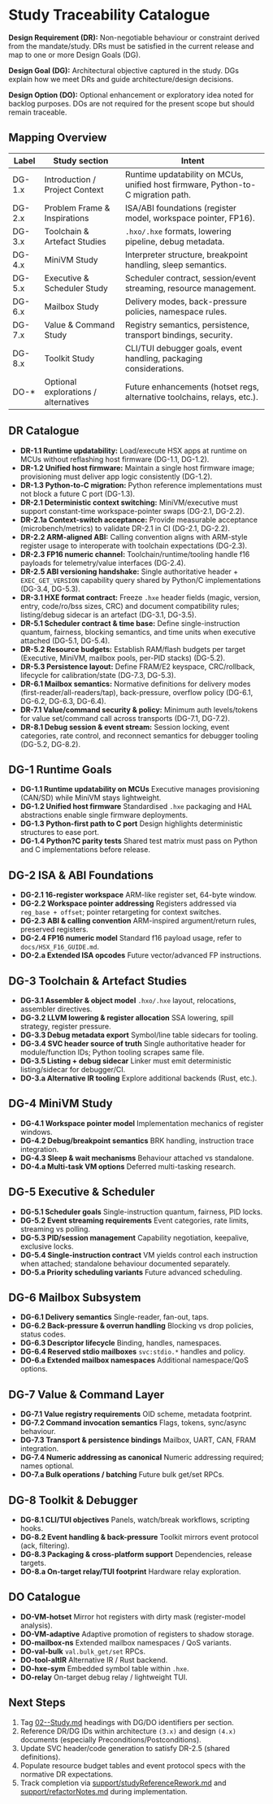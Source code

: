 # Study Traceability Catalogue

**Design Requirement (DR):** Non-negotiable behaviour or constraint derived from the mandate/study. DRs must be satisfied in the current release and map to one or more Design Goals (DG).

**Design Goal (DG):** Architectural objective captured in the study. DGs explain how we meet DRs and guide architecture/design decisions.

**Design Option (DO):** Optional enhancement or exploratory idea noted for backlog purposes. DOs are not required for the present scope but should remain traceable.

## Mapping Overview

| Label | Study section | Intent |
|-------|---------------|--------|
| DG-1.x | Introduction / Project Context | Runtime updatability on MCUs, unified host firmware, Python-to-C migration path. |
| DG-2.x | Problem Frame & Inspirations | ISA/ABI foundations (register model, workspace pointer, FP16). |
| DG-3.x | Toolchain & Artefact Studies | `.hxo/.hxe` formats, lowering pipeline, debug metadata. |
| DG-4.x | MiniVM Study | Interpreter structure, breakpoint handling, sleep semantics. |
| DG-5.x | Executive & Scheduler Study | Scheduler contract, session/event streaming, resource management. |
| DG-6.x | Mailbox Study | Delivery modes, back-pressure policies, namespace rules. |
| DG-7.x | Value & Command Study | Registry semantics, persistence, transport bindings, security. |
| DG-8.x | Toolkit Study | CLI/TUI debugger goals, event handling, packaging considerations. |
| DO-* | Optional explorations / alternatives | Future enhancements (hotset regs, alternative toolchains, relays, etc.). |

## DR Catalogue
- **DR-1.1 Runtime updatability:** Load/execute HSX apps at runtime on MCUs without reflashing host firmware (DG-1.1, DG-1.2).
- **DR-1.2 Unified host firmware:** Maintain a single host firmware image; provisioning must deliver app logic consistently (DG-1.2).
- **DR-1.3 Python-to-C migration:** Python reference implementations must not block a future C port (DG-1.3).
- **DR-2.1 Deterministic context switching:** MiniVM/executive must support constant-time workspace-pointer swaps (DG-2.1, DG-2.2).
- **DR-2.1a Context-switch acceptance:** Provide measurable acceptance (microbench/metrics) to validate DR-2.1 in CI (DG-2.1, DG-2.2).
- **DR-2.2 ARM-aligned ABI:** Calling convention aligns with ARM-style register usage to interoperate with toolchain expectations (DG-2.3).
- **DR-2.3 FP16 numeric channel:** Toolchain/runtime/tooling handle f16 payloads for telemetry/value interfaces (DG-2.4).
- **DR-2.5 ABI versioning handshake:** Single authoritative header + `EXEC_GET_VERSION` capability query shared by Python/C implementations (DG-3.4, DG-5.3).
- **DR-3.1 HXE format contract:** Freeze `.hxe` header fields (magic, version, entry, code/ro/bss sizes, CRC) and document compatibility rules; listing/debug sidecar is an artefact (DG-3.1, DG-3.5).
- **DR-5.1 Scheduler contract & time base:** Define single-instruction quantum, fairness, blocking semantics, and time units when executive attached (DG-5.1, DG-5.4).
- **DR-5.2 Resource budgets:** Establish RAM/flash budgets per target (Executive, MiniVM, mailbox pools, per-PID stacks) (DG-5.2).
- **DR-5.3 Persistence layout:** Define FRAM/E2 keyspace, CRC/rollback, lifecycle for calibration/state (DG-7.3, DG-5.3).
- **DR-6.1 Mailbox semantics:** Normative definitions for delivery modes (first-reader/all-readers/tap), back-pressure, overflow policy (DG-6.1, DG-6.2, DG-6.3, DG-6.4).
- **DR-7.1 Value/command security & policy:** Minimum auth levels/tokens for value set/command call across transports (DG-7.1, DG-7.2).
- **DR-8.1 Debug session & event stream:** Session locking, event categories, rate control, and reconnect semantics for debugger tooling (DG-5.2, DG-8.2).

## DG-1  Runtime Goals
- **DG-1.1 Runtime updatability on MCUs**  Executive manages provisioning (CAN/SD) while MiniVM stays lightweight.
- **DG-1.2 Unified host firmware**  Standardised `.hxe` packaging and HAL abstractions enable single firmware deployments.
- **DG-1.3 Python-first path to C port**  Design highlights deterministic structures to ease port.
- **DG-1.4 Python?C parity tests**  Shared test matrix must pass on Python and C implementations before release.

## DG-2  ISA & ABI Foundations
- **DG-2.1 16-register workspace**  ARM-like register set, 64-byte window.
- **DG-2.2 Workspace pointer addressing**  Registers addressed via `reg_base + offset`; pointer retargeting for context switches.
- **DG-2.3 ABI & calling convention**  ARM-inspired argument/return rules, preserved registers.
- **DG-2.4 FP16 numeric model**  Standard f16 payload usage, refer to `docs/HSX_F16_GUIDE.md`.
- **DO-2.a Extended ISA opcodes**  Future vector/advanced FP instructions.

## DG-3  Toolchain & Artefact Studies
- **DG-3.1 Assembler & object model**  `.hxo/.hxe` layout, relocations, assembler directives.
- **DG-3.2 LLVM lowering & register allocation**  SSA lowering, spill strategy, register pressure.
- **DG-3.3 Debug metadata export**  Symbol/line table sidecars for tooling.
- **DG-3.4 SVC header source of truth**  Single authoritative header for module/function IDs; Python tooling scrapes same file.
- **DG-3.5 Listing + debug sidecar**  Linker must emit deterministic listing/sidecar for debugger/CI.
- **DO-3.a Alternative IR tooling**  Explore additional backends (Rust, etc.).

## DG-4  MiniVM Study
- **DG-4.1 Workspace pointer model**  Implementation mechanics of register windows.
- **DG-4.2 Debug/breakpoint semantics**  BRK handling, instruction trace integration.
- **DG-4.3 Sleep & wait mechanisms**  Behaviour attached vs standalone.
- **DO-4.a Multi-task VM options**  Deferred multi-tasking research.

## DG-5  Executive & Scheduler
- **DG-5.1 Scheduler goals**  Single-instruction quantum, fairness, PID locks.
- **DG-5.2 Event streaming requirements**  Event categories, rate limits, streaming vs polling.
- **DG-5.3 PID/session management**  Capability negotiation, keepalive, exclusive locks.
- **DG-5.4 Single-instruction contract**  VM yields control each instruction when attached; standalone behaviour documented separately.
- **DO-5.a Priority scheduling variants**  Future advanced scheduling.

## DG-6  Mailbox Subsystem
- **DG-6.1 Delivery semantics**  Single-reader, fan-out, taps.
- **DG-6.2 Back-pressure & overrun handling**  Blocking vs drop policies, status codes.
- **DG-6.3 Descriptor lifecycle**  Binding, handles, namespaces.
- **DG-6.4 Reserved stdio mailboxes**  `svc:stdio.*` handles and policy.
- **DO-6.a Extended mailbox namespaces**  Additional namespace/QoS options.

## DG-7  Value & Command Layer
- **DG-7.1 Value registry requirements**  OID scheme, metadata footprint.
- **DG-7.2 Command invocation semantics**  Flags, tokens, sync/async behaviour.
- **DG-7.3 Transport & persistence bindings**  Mailbox, UART, CAN, FRAM integration.
- **DG-7.4 Numeric addressing as canonical**  Numeric addressing required; names optional.
- **DO-7.a Bulk operations / batching**  Future bulk get/set RPCs.

## DG-8  Toolkit & Debugger
- **DG-8.1 CLI/TUI objectives**  Panels, watch/break workflows, scripting hooks.
- **DG-8.2 Event handling & back-pressure**  Toolkit mirrors event protocol (ack, filtering).
- **DG-8.3 Packaging & cross-platform support**  Dependencies, release targets.
- **DO-8.a On-target relay/TUI footprint**  Hardware relay exploration.

## DO Catalogue
- **DO-VM-hotset**  Mirror hot registers with dirty mask (register-model analysis).
- **DO-VM-adaptive**  Adaptive promotion of registers to shadow storage.
- **DO-mailbox-ns**  Extended mailbox namespaces / QoS variants.
- **DO-val-bulk**  `val.bulk_get/set` RPCs.
- **DO-tool-altIR**  Alternative IR / Rust backend.
- **DO-hxe-sym**  Embedded symbol table within `.hxe`.
- **DO-relay**  On-target debug relay / lightweight TUI.

## Next Steps
1. Tag [02--Study.md](02--Study.md) headings with DG/DO identifiers per section.
2. Reference DR/DG IDs within architecture `(3.x)` and design `(4.x)` documents (especially Preconditions/Postconditions).
3. Update SVC header/code generation to satisfy DR-2.5 (shared definitions).
4. Populate resource budget tables and event protocol specs with the normative DR expectations.
5. Track completion via [support/studyReferenceRework.md](../support/studyReferenceRework.md) and [support/refactorNotes.md](../support/refactorNotes.md) during implementation.

